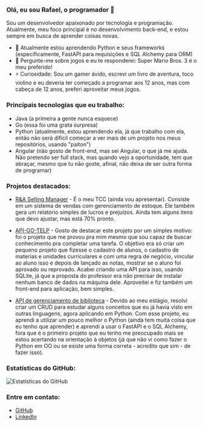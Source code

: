### Olá, eu sou Rafael, o programador 👋

Sou um desenvolvedor apaixonado por tecnologia e programação. Atualmente, meu foco principal é no desenvolvimento back-end, e estou sempre em busca de aprender coisas novas.

- 🌱 Atualmente estou aprendendo Python e seus frameworks (especificamente, FastAPI para requisições e SQL Alchemy para ORM)
- 💬 Pergunte-me sobre jogos e eu te responderei: Super Mario Bros. 3 é o meu preferido!
- ⚡ Curiosidade: Sou um gamer ávido, escrevi um livro de aventura, toco violino e eu deveria ter começado a programar aos 12 anos, mas com cabeça de 12 anos, preferi aproveitar meus jogos.

### Principais tecnologias que eu trabalho:

- Java (a primeira a gente nunca esquece)
- Go (essa foi uma grata surpresa)
- Python (atualmente, estou aprendendo ela, já que trabalho com ela, então não será difícil começar a ver mais de um projeto nos meus repositórios, usando "paiton")
- Angular (não gosto de front-end, mas sei Angular, o que já me ajuda. Não pretendo ser full stack, mas quando vejo a oportunidade, tem que abraçar, mesmo que tu não goste, afinal, não deixa de ser outra forma de programar)

### Projetos destacados:

- [R&A Selling Manager](https://github.com/RafaelMoreira96/sistema-vendas) - É o meu TCC (ainda vou apresentar). Consiste em um sistema de vendas com gerenciamento de estoque. Ele também gera um relatório simples de lucros e prejuízos. Ainda tem alguns itens que devo ajustar, mas está 70% pronto.

- [API-GO-TELP](https://github.com/RafaelMoreira96/apigo-telp) - Gosto de destacar este projeto por um simples motivo: foi o projeto que me provou pra mim mesmo que sou capaz de buscar conhecimento pra completar uma tarefa. O objetivo era só criar um pequeno projeto que fizesse o cadastro de alunos, o cadastro de materias e unidades curriculares e com uma regra de negócio, vincular ao aluno isso e depois de lançado as notas, mostrar se o aluno foi aprovado ou reprovado. Acabei criando uma API para isso, usando SQLite, já que a proposta do professor era não precisar de instalar nenhum banco de dados na máquina dele. Aproveitei e fiz também um front-end para aplicação, bem simples.

- [API de gerenciamento de biblioteca](https://github.com/RafaelMoreira96/gerenciamento-biblioteca-python) - Devido ao meu estágio, resolvi criar um CRUD para estudar alguns conceitos que eu já havia visto em outras linguagens, agora aplicando em Python. Com esse projeto, eu aprendi a utilizar um pouco melhor o Python (ainda tem muita coisa que eu tenho que aprender) e aprendi a usar o FastAPI e o SQL Alchemy, fora que é o primeiro projeto que eu tenho me preocupado mais se estou acertando na orientação à objetos (já que não vi como fazer o Python em OO ou se existe uma forma correta - acredito que sim - de fazer isso).

### Estatísticas do GitHub:

![Estatísticas do GitHub](https://github-readme-stats.vercel.app/api?username=RafaelMoreira96&show_icons=true)

### Entre em contato:

- [GitHub](https://github.com/RafaelMoreira96)
- [LinkedIn](https://www.linkedin.com/in/rafael-sim%C3%A3o-139918238/)
